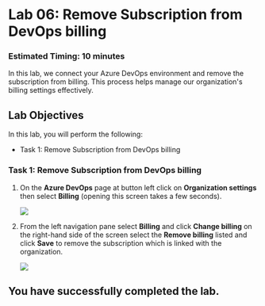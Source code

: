 # Lab 06: Remove Subscription from DevOps billing
### Estimated Timing: 10 minutes

In this lab, we connect your Azure DevOps environment and remove the subscription from billing. This process helps manage our organization's billing settings effectively.

## Lab Objectives

In this lab, you will perform the following:

- Task 1: Remove Subscription from DevOps billing

### Task 1: Remove Subscription from DevOps billing

1. On the **Azure DevOps** page at button left click on **Organization settings** then select **Billing** (opening this screen takes a few seconds).

   ![](media/lab1-image7.png)

1. From the left navigation pane select **Billing** and click **Change billing** on the right-hand side of the screen select the **Remove billing** listed and click **Save** to remove the subscription which is linked with the organization.

   ![](media/lab1-mod6.png)

## You have successfully completed the lab.
